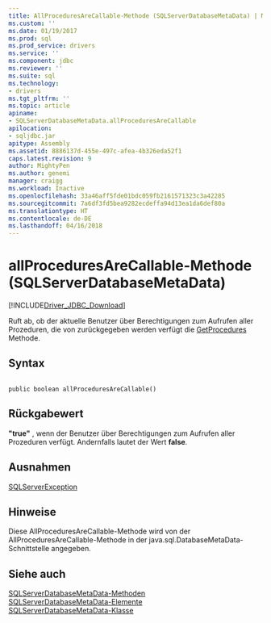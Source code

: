 ```yaml
---
title: AllProceduresAreCallable-Methode (SQLServerDatabaseMetaData) | Microsoft Docs
ms.custom: ''
ms.date: 01/19/2017
ms.prod: sql
ms.prod_service: drivers
ms.service: ''
ms.component: jdbc
ms.reviewer: ''
ms.suite: sql
ms.technology:
- drivers
ms.tgt_pltfrm: ''
ms.topic: article
apiname:
- SQLServerDatabaseMetaData.allProceduresAreCallable
apilocation:
- sqljdbc.jar
apitype: Assembly
ms.assetid: 8886137d-455e-497c-afea-4b326eda52f1
caps.latest.revision: 9
author: MightyPen
ms.author: genemi
manager: craigg
ms.workload: Inactive
ms.openlocfilehash: 33a46aff5fde01bdc059fb2161571323c3a42285
ms.sourcegitcommit: 7a6df3fd5bea9282ecdeffa94d13ea1da6def80a
ms.translationtype: HT
ms.contentlocale: de-DE
ms.lasthandoff: 04/16/2018
---
```

# <a name="allproceduresarecallable-method-sqlserverdatabasemetadata"></a>allProceduresAreCallable-Methode (SQLServerDatabaseMetaData)
[!INCLUDE[Driver_JDBC_Download](../../../includes/driver_jdbc_download.md)]

  Ruft ab, ob der aktuelle Benutzer über Berechtigungen zum Aufrufen aller Prozeduren, die von zurückgegeben werden verfügt die [GetProcedures](../../../connect/jdbc/reference/getprocedures-method-sqlserverdatabasemetadata.md) Methode.  
  
## <a name="syntax"></a>Syntax  
  
```  
  
public boolean allProceduresAreCallable()  
```  
  
## <a name="return-value"></a>Rückgabewert  
 **"true"** , wenn der Benutzer über Berechtigungen zum Aufrufen aller Prozeduren verfügt. Andernfalls lautet der Wert **false**.  
  
## <a name="exceptions"></a>Ausnahmen  
 [SQLServerException](../../../connect/jdbc/reference/sqlserverexception-class.md)  
  
## <a name="remarks"></a>Hinweise  
 Diese AllProceduresAreCallable-Methode wird von der AllProceduresAreCallable-Methode in der java.sql.DatabaseMetaData-Schnittstelle angegeben.  
  
## <a name="see-also"></a>Siehe auch  
 [SQLServerDatabaseMetaData-Methoden](../../../connect/jdbc/reference/sqlserverdatabasemetadata-methods.md)   
 [SQLServerDatabaseMetaData-Elemente](../../../connect/jdbc/reference/sqlserverdatabasemetadata-members.md)   
 [SQLServerDatabaseMetaData-Klasse](../../../connect/jdbc/reference/sqlserverdatabasemetadata-class.md)  
  
  
